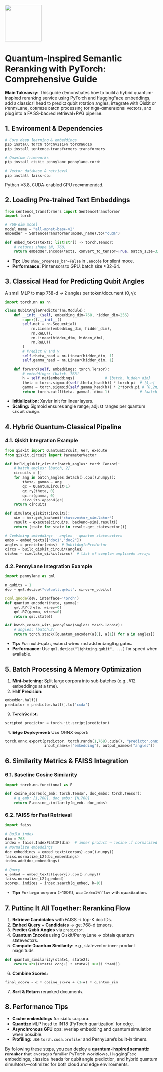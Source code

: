 <img src="https://r2cdn.perplexity.ai/pplx-full-logo-primary-dark%402x.png" class="logo" width="120"/>

# Quantum-Inspired Semantic Reranking with PyTorch: Comprehensive Guide

**Main Takeaway:** This guide demonstrates how to build a hybrid quantum-inspired reranking service using PyTorch and HuggingFace embeddings, add a classical head to predict qubit rotation angles, integrate with Qiskit or PennyLane, optimize batch processing for high-dimensional vectors, and plug into a FAISS-backed retrieval+RAG pipeline.

## 1. Environment \& Dependencies

```bash
# Core deep learning & embeddings
pip install torch torchvision torchaudio
pip install sentence-transformers transformers

# Quantum frameworks
pip install qiskit pennylane pennylane-torch

# Vector database & retrieval
pip install faiss-cpu
```

Python ≥3.8, CUDA-enabled GPU recommended.

## 2. Loading Pre-trained Text Embeddings

```python
from sentence_transformers import SentenceTransformer
import torch

# 768-dim model
model_name = "all-mpnet-base-v2"
embedder = SentenceTransformer(model_name).to("cuda")

def embed_texts(texts: list[str]) -> torch.Tensor:
    # returns shape (N, 768)
    return embedder.encode(texts, convert_to_tensor=True, batch_size=32, device="cuda")
```

- **Tip:** Use `show_progress_bar=False` in `.encode` for silent mode.
- **Performance:** Pin tensors to GPU, batch size ≈32–64.


## 3. Classical Head for Predicting Qubit Angles

A small MLP to map 768-d → 2 angles per token/document (θ, γ):

```python
import torch.nn as nn

class QubitAnglePredictor(nn.Module):
    def __init__(self, embedding_dim=768, hidden_dim=256):
        super().__init__()
        self.net = nn.Sequential(
            nn.Linear(embedding_dim, hidden_dim),
            nn.ReLU(),
            nn.Linear(hidden_dim, hidden_dim),
            nn.ReLU()
        )
        # Predict θ and γ
        self.theta_head = nn.Linear(hidden_dim, 1)
        self.gamma_head = nn.Linear(hidden_dim, 1)

    def forward(self, embeddings: torch.Tensor):
        # embeddings: [batch, 768]
        h = self.net(embeddings)              # [batch, hidden_dim]
        theta = torch.sigmoid(self.theta_head(h)) * torch.pi  # [0,π]
        gamma = torch.sigmoid(self.gamma_head(h)) * 2*torch.pi # [0,2π]
        return torch.cat([theta, gamma], dim=-1)              # [batch, 2]
```

- **Initialization:** Xavier init for linear layers.
- **Scaling:** Sigmoid ensures angle range; adjust ranges per quantum circuit design.


## 4. Hybrid Quantum-Classical Pipeline

### 4.1. Qiskit Integration Example

```python
from qiskit import QuantumCircuit, Aer, execute
from qiskit.circuit import ParameterVector

def build_qiskit_circuit(batch_angles: torch.Tensor):
    # batch_angles: [batch, 2]
    circuits = []
    for ang in batch_angles.detach().cpu().numpy():
        theta, gamma = ang
        qc = QuantumCircuit(1)
        qc.ry(theta, 0)
        qc.rz(gamma, 0)
        circuits.append(qc)
    return circuits

def simulate_qiskit(circuits):
    sim = Aer.get_backend('statevector_simulator')
    result = execute(circuits, backend=sim).result()
    return [state for state in result.get_statevector()]

# Combining embeddings → angles → quantum statevectors
embs = embed_texts(["doc1","doc2"])
angles = predictor(embs)  # QubitAnglePredictor
circs = build_qiskit_circuit(angles)
states = simulate_qiskit(circs)  # list of complex amplitude arrays
```


### 4.2. PennyLane Integration Example

```python
import pennylane as qml

n_qubits = 1
dev = qml.device("default.qubit", wires=n_qubits)

@qml.qnode(dev, interface='torch')
def quantum_encoder(theta, gamma):
    qml.RY(theta, wires=0)
    qml.RZ(gamma, wires=0)
    return qml.state()

def batch_encode_with_pennylane(angles: torch.Tensor):
    # angles: [batch,2]
    return torch.stack([quantum_encoder(a[0], a[1]) for a in angles])
```

- **Tip:** For multi-qubit, extend wires and add entangling gates.
- **Performance:** Use `qml.device("lightning.qubit", ...)` for speed when available.


## 5. Batch Processing \& Memory Optimization

1. **Mini-batching:** Split large corpora into sub-batches (e.g., 512 embeddings at a time).
2. **Half Precision:**

```python
embedder.half()
predictor = predictor.half().to('cuda')
```

3. **TorchScript:**

```python
scripted_predictor = torch.jit.script(predictor)
```

4. **Edge Deployment:** Use ONNX export:

```python
torch.onnx.export(predictor, torch.randn(1,768).cuda(), "predictor.onnx",
                  input_names=["embedding"], output_names=["angles"])
```


## 6. Similarity Metrics \& FAISS Integration

### 6.1. Baseline Cosine Similarity

```python
import torch.nn.functional as F

def cosine_scores(q_emb: torch.Tensor, doc_embs: torch.Tensor):
    # q_emb: [1,768], doc_embs: [N,768]
    return F.cosine_similarity(q_emb, doc_embs)
```


### 6.2. FAISS for Fast Retrieval

```python
import faiss

# Build index
dim = 768
index = faiss.IndexFlatIP(dim)  # inner product → cosine if normalized
# Normalize embeddings
doc_embeddings = embed_texts(corpus).cpu().numpy()
faiss.normalize_L2(doc_embeddings)
index.add(doc_embeddings)

# Query
q_embed = embed_texts([query]).cpu().numpy()
faiss.normalize_L2(q_embed)
scores, indices = index.search(q_embed, k=10)
```

- **Tip:** For large corpora (>100K), use `IndexIVFFlat` with quantization.


## 7. Putting It All Together: Reranking Flow

1. **Retrieve Candidates** with FAISS → top-K doc IDs.
2. **Embed Query + Candidates** → get 768-d tensors.
3. **Predict Qubit Angles** via `predictor`.
4. **Quantum Encode** using Qiskit/PennyLane → obtain quantum statevectors.
5. **Compute Quantum Similarity**: e.g., statevector inner product magnitude.

```python
def quantum_similarity(state1, state2):
    return abs((state1.conj() * state2).sum().item())
```

6. **Combine Scores:**

```python
final_score = α * cosine_score + (1-α) * quantum_sim
```

7. **Sort \& Return** reranked documents.

## 8. Performance Tips

- **Cache embeddings** for static corpora.
- **Quantize** MLP head to INT8 (PyTorch quantization) for edge.
- **Asynchronous GPU** ops: overlap embedding and quantum simulation when possible.
- **Profiling:** use `torch.cuda.profiler` and PennyLane’s built-in timers.

By following these steps, you can deploy a **quantum-inspired semantic reranker** that leverages familiar PyTorch workflows, HuggingFace embeddings, classical heads for qubit angle prediction, and hybrid quantum simulators—optimized for both cloud and edge environments.

